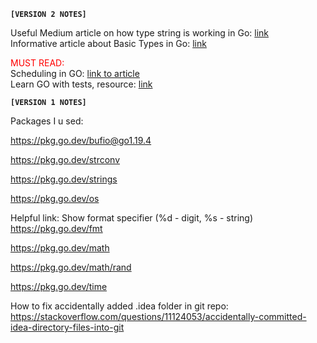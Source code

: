 **`[VERSION 2 NOTES]`**

Useful Medium article on how type string is working in Go: [link](https://medium.com/@andreiboar/demystifying-golang-strings-05981b84f1a7)  
Informative article about Basic Types in Go: [link](https://go101.org/article/basic-types-and-value-literals.html) 

<span style="color:red">MUST READ:</span>  
Scheduling in GO: [link to article](https://www.ardanlabs.com/blog/2018/08/scheduling-in-go-part1.html)  
Learn GO with tests, resource: [link](https://quii.gitbook.io/learn-go-with-tests)


**`[VERSION 1 NOTES]`**

Packages I u sed:

https://pkg.go.dev/bufio@go1.19.4

https://pkg.go.dev/strconv

https://pkg.go.dev/strings

https://pkg.go.dev/os

Helpful link: Show format specifier (%d - digit, %s - string)
https://pkg.go.dev/fmt

https://pkg.go.dev/math

https://pkg.go.dev/math/rand

https://pkg.go.dev/time

How to fix accidentally added .idea folder in git repo:
https://stackoverflow.com/questions/11124053/accidentally-committed-idea-directory-files-into-git